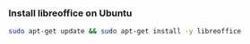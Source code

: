 ### Install libreoffice on Ubuntu
```bash
sudo apt-get update && sudo apt-get install -y libreoffice
```
